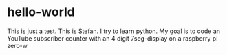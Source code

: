 # hello-world
This is just a test.
This is Stefan. I try to learn python. My goal is to code an YouTube subscriber counter with an 4 digit 7seg-display on a raspberry pi zero-w
